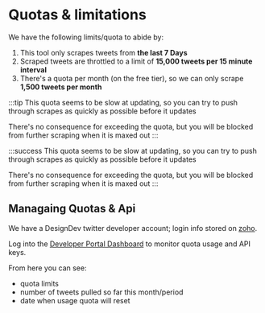 # Quotas & limitations

We have the following limits/quota to abide by:

1. This tool only scrapes tweets from **the last 7 Days**
2. Scraped tweets are throttled to a limit of **15,000 tweets per 15 minute interval**
3. There's a quota per month (on the free tier),
   so we can only scrape **1,500 tweets per month**

:::tip
This quota seems to be slow at updating, so you can try to push through scrapes as quickly as possible before it updates

There's no consequence for exceeding the quota, but you will be blocked from further scraping when it is maxed out
:::

:::success
This quota seems to be slow at updating, so you can try to push through scrapes as quickly as possible before it updates

There's no consequence for exceeding the quota, but you will be blocked from further scraping when it is maxed out
:::

## Managaing Quotas & Api

We have a DesignDev twitter developer account; login info stored on [zoho](https://vault.zoho.com).

Log into the [Developer Portal Dashboard](https://developer.twitter.com/en/portal/dashboard) to monitor quota usage and API keys.

From here you can see:

- quota limits
- number of tweets pulled so far this month/period
- date when usage quota will reset
